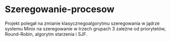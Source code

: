 # Szeregowanie-procesow
Projekt polegał na zmianie klasycznegoalgorytmu szeregowania w jądrze systemu Minix
na szeregowanie w trzech grupach 3 zależne od priorytetów, Round-Robin, algorytm starzenia i SJF.
